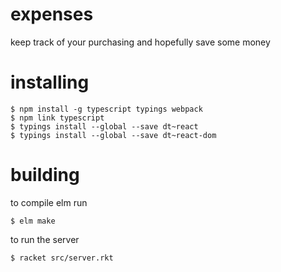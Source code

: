 # expenses
keep track of your purchasing and hopefully save some money

# installing

```shell
$ npm install -g typescript typings webpack
$ npm link typescript
$ typings install --global --save dt~react
$ typings install --global --save dt~react-dom
```

# building
to compile elm run

```$ elm make```

to run the server

```$ racket src/server.rkt```
